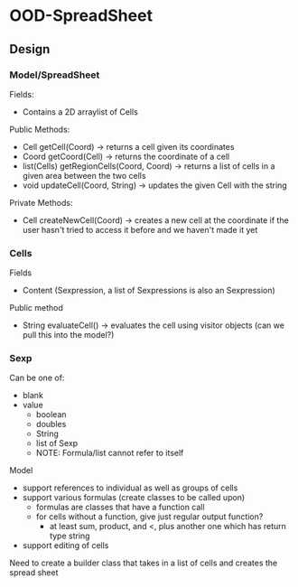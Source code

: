 # OOD-SpreadSheet

## Design

### Model/SpreadSheet
Fields:
- Contains a 2D arraylist of Cells

Public Methods:
- Cell getCell(Coord) -> returns a cell given its coordinates
- Coord getCoord(Cell) -> returns the coordinate of a cell
- list(Cells) getRegionCells(Coord, Coord) -> returns a list of cells in a given area between the two cells
- void updateCell(Coord, String) -> updates the given Cell with the string

Private Methods:
- Cell createNewCell(Coord) -> creates a new cell at the coordinate if the user hasn't tried to access it before and we haven't made it yet

### Cells
Fields
- Content (Sexpression, a list of Sexpressions is also an Sexpression)
        
Public method
- String evaluateCell() -> evaluates the cell using visitor objects (can we pull this into the model?)

### Sexp
Can be one of:
  - blank
  - value
    - boolean
    - doubles
    - String
    - list of Sexp
    - NOTE: Formula/list cannot refer to itself

Model
- support references to individual as well as groups of cells
- support various formulas (create classes to be called upon)
    - formulas are classes that have a function call
    - for cells without a function, give just regular output function?
        - at least sum, product, and <, plus another one which has return type string
- support editing of cells

Need to create a builder class that takes in a list of cells and creates the spread sheet
